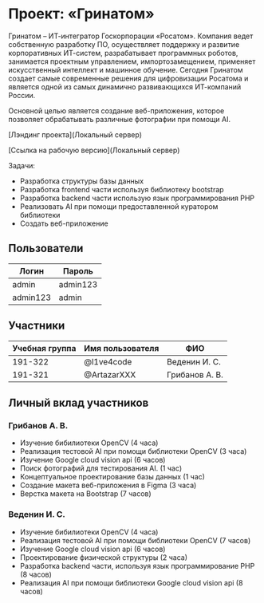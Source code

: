 # Проект: «Гринатом»

Гринатом – ИТ-интегратор Госкорпорации «Росатом». Компания ведет собственную разработку ПО, осуществляет поддержку и развитие корпоративных ИТ-систем, разрабатывает программных роботов, занимается проектным управлением, импортозамещением, применяет искусственный интеллект и машинное обучение. Сегодня Гринатом создает самые современные решения для цифровизации Росатома и является одной из самых динамично развивающихся ИТ-компаний России.

Основной целью является создание веб-приложения, которое позволяет обрабатывать различные фотографии
при помощи AI.

[Лэндинг проекта](Локальный сервер)

[Ссылка на рабочую версию](Локальный сервер)

Задачи:

- Разработка структуры базы данных
- Разработка frontend части используя библиотеку bootstrap
- Разработка backend части использую язык программирования PHP
- Реализовать AI при помощи предоставленной куратором библиотеки
- Создать веб-приложение

## Пользователи

| Логин    | Пароль   |
| -------- | -------- |
| admin    | admin123 |
| admin123 | admin    |

## Участники

| Учебная группа | Имя пользователя | ФИО            |
| -------------- | ---------------- | -------------- |
| 191-322        | @l1ve4code       | Веденин И. С.  |
| 191-321        | @ArtazarXXX      | Грибанов А. В. |

## Личный вклад участников

### Грибанов А. В.

- Изучение бибилиотеки OpenCV (4 часа)
- Реализация тестовой AI при помощи библиотеки OpenCV (3 часа)
- Изучение Google cloud vision api (6 часов)
- Поиск фотографий для тестирования AI. (1 час)
- Концептуальное проектирование базы данных (1 час)
- Создание макета веб-приложения в Figma (3 часа)
- Верстка макета на Bootstrap (7 часов)

### Веденин И. С.

- Изучение бибилиотеки OpenCV (4 часа)
- Реализация тестовой AI при помощи библиотеки OpenCV (7 часов)
- Изучение Google cloud vision api (6 часов)
- Проектирование физической структуры (2 часа)
- Разработка backend части, используя язык программирование PHP (8 часов)
- Реализация AI при помощи библиотеки Google cloud vision api (8 часов)
